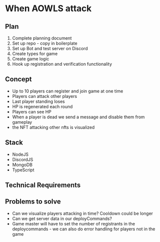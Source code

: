 # When AOWLS attack

## Plan

1. Complete planning document
2. Set up repo - copy in boilerplate
3. Set up Bot and test server on Discord
4. Create types for game
5. Create game logic
6. Hook up registration and verification functionality

## Concept

- Up to 10 players can register and join game at one time
- Players can attack other players
- Last player standing loses
- HP is regenerated each round
- Players can see HP
- When a player is dead we send a message and disable them from gameplay
- the NFT attacking other nfts is visualized

## Stack

- NodeJS
- DiscordJS
- MongoDB
- TypeScript

## Technical Requirements

## Problems to solve

- Can we visualize players attacking in time? Cooldown could be longer
- Can we get server data in our deployCommands?
- Game master will have to set the number of registrants in the deploycommands - we can also do error handling for
  players not in the game

